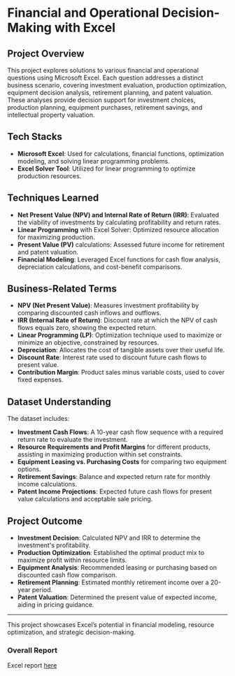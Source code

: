 # **Financial and Operational Decision-Making with Excel**

## Project Overview
This project explores solutions to various financial and operational questions using Microsoft Excel. Each question addresses a distinct business scenario, covering investment evaluation, production optimization, equipment decision analysis, retirement planning, and patent valuation. These analyses provide decision support for investment choices, production planning, equipment purchases, retirement savings, and intellectual property valuation.

## Tech Stacks
- **Microsoft Excel**: Used for calculations, financial functions, optimization modeling, and solving linear programming problems.
- **Excel Solver Tool**: Utilized for linear programming to optimize production resources.

## Techniques Learned
- **Net Present Value (NPV) and Internal Rate of Return (IRR)**: Evaluated the viability of investments by calculating profitability and return rates.
- **Linear Programming** with Excel Solver: Optimized resource allocation for maximizing production.
- **Present Value (PV)** calculations: Assessed future income for retirement and patent valuation.
- **Financial Modeling**: Leveraged Excel functions for cash flow analysis, depreciation calculations, and cost-benefit comparisons.

## Business-Related Terms
- **NPV (Net Present Value)**: Measures investment profitability by comparing discounted cash inflows and outflows.
- **IRR (Internal Rate of Return)**: Discount rate at which the NPV of cash flows equals zero, showing the expected return.
- **Linear Programming (LP)**: Optimization technique used to maximize or minimize an objective, constrained by resources.
- **Depreciation**: Allocates the cost of tangible assets over their useful life.
- **Discount Rate**: Interest rate used to discount future cash flows to present value.
- **Contribution Margin**: Product sales minus variable costs, used to cover fixed expenses.

## Dataset Understanding
The dataset includes:
- **Investment Cash Flows**: A 10-year cash flow sequence with a required return rate to evaluate the investment.
- **Resource Requirements and Profit Margins** for different products, assisting in maximizing production within set constraints.
- **Equipment Leasing vs. Purchasing Costs** for comparing two equipment options.
- **Retirement Savings**: Balance and expected return rate for monthly income calculations.
- **Patent Income Projections**: Expected future cash flows for present value calculations and acceptable sale pricing.

## Project Outcome
- **Investment Decision**: Calculated NPV and IRR to determine the investment's profitability.
- **Production Optimization**: Established the optimal product mix to maximize profit within resource limits.
- **Equipment Analysis**: Recommended leasing or purchasing based on discounted cash flow comparison.
- **Retirement Planning**: Estimated monthly retirement income over a 20-year period.
- **Patent Valuation**: Determined the present value of expected income, aiding in pricing guidance.

---

This project showcases Excel’s potential in financial modeling, resource optimization, and strategic decision-making. 

### **Overall Report**  

Excel report [here](https://github.com/abhisheknareshtumdam/Financial_-_Operational_Decision_Making/blob/main/Resources/Financial%20and%20Operational%20Decision-Making%20with%20Excel.xlsx)
